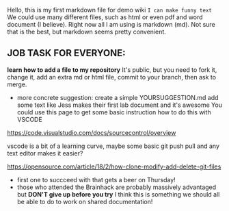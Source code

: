 Hello, this is my first markdown file for demo wiki
`I can make funny text`
We could use many different files, such as html or even pdf and word document (I believe). Right now all I am using is markdown (md). 
Not sure that is the best, but markdown seems pretty convenient.

## JOB TASK FOR EVERYONE: 
**learn how to add a file to my repository**
It's public, but you need to fork it, change it, add an extra md or html file, commit to your branch, then ask to merge.
* more concrete suggestion: create a simple YOURSUGGESTION.md add some text like Jess makes their first lab document and it's awesome
You could use this page to get some basic instruction how to do this with VSCODE

https://code.visualstudio.com/docs/sourcecontrol/overview

vscode is a bit of a learning curve, maybe some basic git push pull and any text editor makes it easier?

https://opensource.com/article/18/2/how-clone-modify-add-delete-git-files

* first one to succceed with that gets a beer on Thursday!
* those who attended the Brainhack are probably massively advantaged but **DON'T give up before you try** I think this is something we should all be able to do to work on shared documentation!

